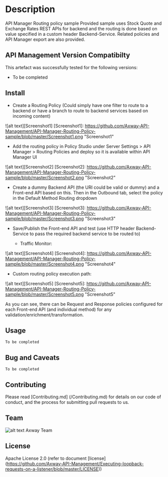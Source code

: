 # Description
API Manager Routing policy sample 
Provided sample uses Stock Quote and Exchange Rates REST APIs for backend and the routing is done based on value specified in a custom header Backend-Service. 
Related policies and API Manager export are also provided.


## API Management Version Compatibilty
This artefact was successfully tested for the following versions:
- To be completed


## Install
- Create a Routing Policy (Could simply have one filter to route to a backend or have a branch to route to backend services based on incoming content)
  
![alt text][Screenshot1]
[Screenshot1]: https://github.com/Axway-API-Management/API-Manager-Routing-Policy-sample/blob/master/Screenshot1.png  "Screenshot1"   
  
- Add the routing policy in Policy Studio under Server Settings > API Manager > Routing Policies and deploy so it is available within API Manager UI
  
![alt text][Screenshot2]
[Screenshot2]: https://github.com/Axway-API-Management/API-Manager-Routing-Policy-sample/blob/master/Screenshot2.png  "Screenshot2"   
  
- Create a dummy Backend API (the URI could be valid or dummy) and a Front-end API based on this. Then in the Outbound tab, select the policy in the Default Method Routing dropdown
  
![alt text][Screenshot3]
[Screenshot3]: https://github.com/Axway-API-Management/API-Manager-Routing-Policy-sample/blob/master/Screenshot3.png  "Screenshot3"   
  
- Save/Publish the Front-end API and test (use HTTP header Backend-Service to pass the required backend service to be routed to)
  
  * Traffic Monitor:

![alt text][Screenshot4]
[Screenshot4]: https://github.com/Axway-API-Management/API-Manager-Routing-Policy-sample/blob/master/Screenshot4.png  "Screenshot4"   

  * Custom routing policy execution path:
  
![alt text][Screenshot5]
[Screenshot5]: https://github.com/Axway-API-Management/API-Manager-Routing-Policy-sample/blob/master/Screenshot5.png  "Screenshot5"   


As you can see, there can be Request and Response policies configured for each Front-end API (and individual method) for any validation/enrichment/transformation.


## Usage
```
To be completed
```
   

## Bug and Caveats

```
To be completed
```

## Contributing

Please read [Contributing.md] (/Contributing.md) for details on our code of conduct, and the process for submitting pull requests to us.

## Team

![alt text][Axwaylogo] Axway Team

[Axwaylogo]: https://github.com/Axway-API-Management/Common/blob/master/img/AxwayLogoSmall.png  "Axway logo"


## License
Apache License 2.0 (refer to document [license] (https://github.com/Axway-API-Management/Executing-loopback-requests-on-a-listener/blob/master/LICENSE))

